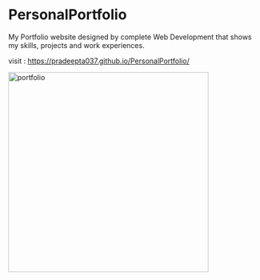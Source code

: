 # PersonalPortfolio
My Portfolio website designed by complete Web Development that shows my skills, projects and work experiences.

visit : https://pradeepta037.github.io/PersonalPortfolio/

<img align="center" alt="portfolio" width="400" src="![portfolio](https://github.com/user-attachments/assets/7f77703d-2851-4fe8-bd06-077579571e2e)">
